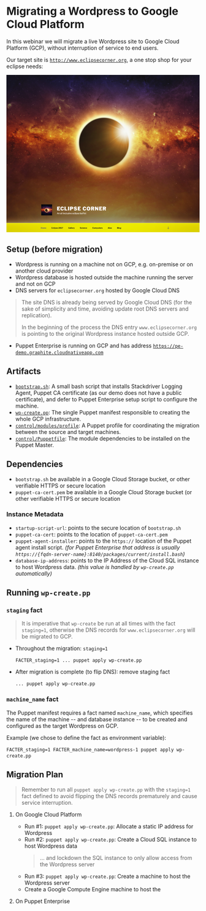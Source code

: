 # Migrating a Wordpress to Google Cloud Platform

In this webinar we will migrate a live Wordpress site to Google Cloud Platform
(GCP), without interruption of service to end users.

Our target site is [`http://www.eclipsecorner.org`][site], a one stop shop for
your eclipse needs:

![Site Screenshot](site.png)


## Setup (before migration)

- Wordpress is running on a machine not on GCP, e.g. on-premise or on another
  cloud provider
- Wordpress database is hosted outside the machine running the server and not on
  GCP
- DNS servers for `eclipsecorner.org` hosted by Google Cloud DNS

> The site DNS is already being served by Google Cloud DNS (for the sake of
> simplicity and time, avoiding update root DNS servers and replication).
>
> In the beginning of the process the DNS entry `www.eclipsecorner.org` is
> pointing to the original Wordpress instance hosted outside GCP.

- Puppet Enterprise is running on GCP and has address
  [`https://pe-demo.graphite.cloudnativeapp.com`][pe-demo]


## Artifacts

- [`bootstrap.sh`][bootstrap]: A small bash script that installs Stackdriver
  Logging Agent, Puppet CA certificate (as our demo does not have a public
  certificate), and defer to Puppet Enterprise setup script to configure the
  machine.
- [`wp-create.pp`][wp-create]: The single Puppet manifest responsible to creating
  the whole GCP infrastructure.
- [`control/modules/profile`][profile]: A Puppet profile for coordinating the
  migration between the source and target machines.
- [`control/Puppetfile`][puppetfile]: The module dependencies to be installed on
  the Puppet Master.

## Dependencies

- `bootstrap.sh` be available in a Google Cloud Storage bucket, or other
  verifiable HTTPS or secure location
- `puppet-ca-cert.pem` be available in a Google Cloud Storage bucket (or
  other verifiable HTTPS or secure location

### Instance Metadata

- `startup-script-url`: points to the secure location of `bootstrap.sh`
- `puppet-ca-cert`: points to the location of `puppet-ca-cert.pem`
- `puppet-agent-installer`: points to the `https://` location of the Puppet
  agent install script. _(for Puppet Enterprise that address is usually
  `https://{fqdn-server-name}:8140/packages/current/install.bash`)_
- `database-ip-address`: points to the IP Address of the Cloud SQL instance to
  host Wordpress data. _(this value is handled by `wp-create.pp` automatically)_

## Running `wp-create.pp`

### `staging` fact
> It is imperative that `wp-create` be run at all times with the fact
> `staging=1`, otherwise the DNS records for `www.eclipsecorner.org` will be
> migrated to GCP.

- Throughout the migration: `staging=1`

    ```
    FACTER_staging=1 ... puppet apply wp-create.pp
    ```

- After migration is complete (to flip DNS): remove staging fact

    ```
    ... puppet apply wp-create.pp
    ```

### `machine_name` fact
The Puppet manifest requires a fact named `machine_name`, which specifies the
name of the machine -- and database instance -- to be created and configured as
the target Wordpress on GCP.

Example (we chose to define the fact as environment variable):

    FACTER_staging=1 FACTER_machine_name=wordpress-1 puppet apply wp-create.pp

## Migration Plan
 
> Remember to run all `puppet apply wp-create.pp` with the `staging=1` fact
> defined to avoid flipping the DNS records prematurely and cause service
> interruption.

1. On Google Cloud Platform
    - Run #1: `puppet apply wp-create.pp`:
      Allocate a static IP address for Wordpress
    - Run #2: `puppet apply wp-create.pp`:
      Create a Cloud SQL instance to host Wordpress data
      > ... and lockdown the SQL instance to only allow access from the Wordpress
      > server
    - Run #3: `puppet apply wp-create.pp`:
      Create a machine to host the Wordpress server
    - Create a Google Compute Engine machine to host the 

2. On Puppet Enterprise


[site]: http://www.eclipsecorner.org
[pe-demo]: https://pe-demo.graphite.cloudnativeapp.com
[bootstrap]: bootstrap.sh
[wp-create]: wp-create.pp
[profile]: control/modules/profile
[puppetfile]: control/Puppetfile
